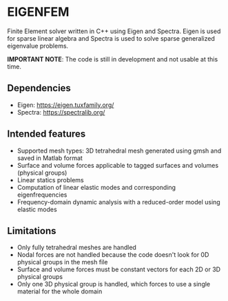# EIGENFEM
Finite Element solver written in C++ using Eigen and Spectra.
Eigen is used for sparse linear algebra and Spectra is used to solve sparse generalized eigenvalue problems.

**IMPORTANT NOTE**: The code is still in development and not usable at this time.

## Dependencies
- Eigen: https://eigen.tuxfamily.org/
- Spectra: https://spectralib.org/

## Intended features
- Supported mesh types: 3D tetrahedral mesh generated using gmsh and saved in Matlab format
- Surface and volume forces applicable to tagged surfaces and volumes (physical groups)
- Linear statics problems
- Computation of linear elastic modes and corresponding eigenfrequencies
- Frequency-domain dynamic analysis with a reduced-order model using elastic modes

## Limitations
- Only fully tetrahedral meshes are handled
- Nodal forces are not handled because the code doesn't look for 0D physical groups in the mesh file
- Surface and volume forces must be constant vectors for each 2D or 3D physical groups
- Only one 3D physical group is handled, which forces to use a single material for the whole domain